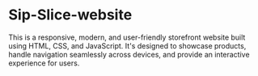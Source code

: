 # Sip-Slice-website
This is a responsive, modern, and user-friendly storefront website built using HTML, CSS, and  JavaScript. It's designed to showcase products, handle navigation seamlessly across devices, and provide an interactive experience for users.
